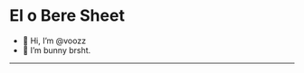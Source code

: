 # El o Bere Sheet

- 👋 Hi, I’m @voozz
- 👀 I’m bunny brsht.

---




<!---
voozz/voozz is a ✨ special ✨ repository because its `README.md` (this file) appears on your GitHub profile.
--->
